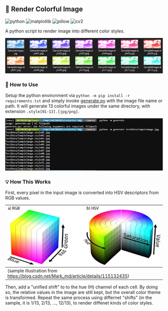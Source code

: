 
## 🎨 Render Colorful Image

![python](https://img.shields.io/badge/python-3+-blue.svg)
![matplotlib](https://img.shields.io/badge/matplotlib-3.6.1-green.svg)
![pillow](https://img.shields.io/badge/PIL-9.2.0-brightgreen.svg)
![cv2](https://img.shields.io/badge/opencv%20python-4.6.0.66-yellow.svg)

A python script to render image into different color styles.

<img src="/Images/Demo.png?raw=true">


### 📝 How to Use

Setup the python environment via `python -m pip install -r requirements.txt` and simply invoke [generate.py](https://github.com/der3318/colorful-img/blob/main/generate.py) with the image file name or path. It will generate 13 colorful images under the same directory, with extension `.style[01-13].[jpg/png]`.

<img src="/Images/Usage.png?raw=true">


### 💡 How This Works

First, every pixel in the input image is converted into HSV descriptors from RGB values.

| <img src="/Images/ColorFormat.jpeg?raw=true"> |
| :- |
| (sample illustration from https://blog.csdn.net/Mark_md/article/details/115132435) |

Then, add a "unified shift" to to the hue (H) channel of each cell. By doing so, the relative values in the image are still kept, but the overall color theme is transformed. Repeat the same process using differnet "shifts" (in the sample, it is 1/13, 2/13, ..., 12/13), to render diffenet kinds of color styles.

